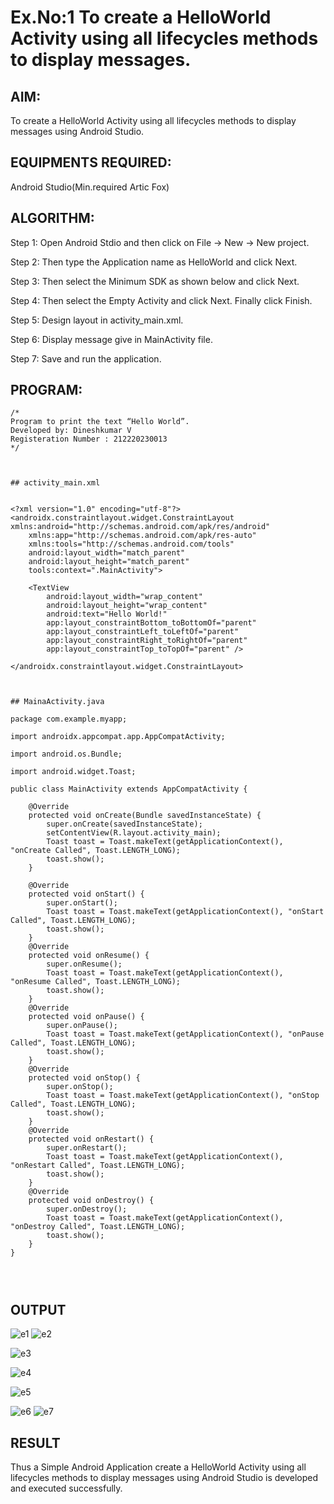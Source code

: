 # Ex.No:1 To create a HelloWorld Activity using all lifecycles methods to display messages.


## AIM:

To create a HelloWorld Activity using all lifecycles methods to display messages using Android Studio.

## EQUIPMENTS REQUIRED:

Android Studio(Min.required Artic Fox)

## ALGORITHM:

Step 1: Open Android Stdio and then click on File -> New -> New project.

Step 2: Then type the Application name as HelloWorld and click Next. 

Step 3: Then select the Minimum SDK as shown below and click Next.

Step 4: Then select the Empty Activity and click Next. Finally click Finish.

Step 5: Design layout in activity_main.xml.

Step 6: Display message give in MainActivity file.

Step 7: Save and run the application.

## PROGRAM:
```
/*
Program to print the text “Hello World”.
Developed by: Dineshkumar V
Registeration Number : 212220230013
*/



## activity_main.xml


<?xml version="1.0" encoding="utf-8"?>
<androidx.constraintlayout.widget.ConstraintLayout xmlns:android="http://schemas.android.com/apk/res/android"
    xmlns:app="http://schemas.android.com/apk/res-auto"
    xmlns:tools="http://schemas.android.com/tools"
    android:layout_width="match_parent"
    android:layout_height="match_parent"
    tools:context=".MainActivity">

    <TextView
        android:layout_width="wrap_content"
        android:layout_height="wrap_content"
        android:text="Hello World!"
        app:layout_constraintBottom_toBottomOf="parent"
        app:layout_constraintLeft_toLeftOf="parent"
        app:layout_constraintRight_toRightOf="parent"
        app:layout_constraintTop_toTopOf="parent" />

</androidx.constraintlayout.widget.ConstraintLayout>



## MainaActivity.java

package com.example.myapp;

import androidx.appcompat.app.AppCompatActivity;

import android.os.Bundle;

import android.widget.Toast;

public class MainActivity extends AppCompatActivity {

    @Override
    protected void onCreate(Bundle savedInstanceState) {
        super.onCreate(savedInstanceState);
        setContentView(R.layout.activity_main);
        Toast toast = Toast.makeText(getApplicationContext(), "onCreate Called", Toast.LENGTH_LONG);
        toast.show();
    }

    @Override
    protected void onStart() {
        super.onStart();
        Toast toast = Toast.makeText(getApplicationContext(), "onStart Called", Toast.LENGTH_LONG);
        toast.show();
    }
    @Override
    protected void onResume() {
        super.onResume();
        Toast toast = Toast.makeText(getApplicationContext(), "onResume Called", Toast.LENGTH_LONG);
        toast.show();
    }
    @Override
    protected void onPause() {
        super.onPause();
        Toast toast = Toast.makeText(getApplicationContext(), "onPause Called", Toast.LENGTH_LONG);
        toast.show();
    }
    @Override
    protected void onStop() {
        super.onStop();
        Toast toast = Toast.makeText(getApplicationContext(), "onStop Called", Toast.LENGTH_LONG);
        toast.show();
    }
    @Override
    protected void onRestart() {
        super.onRestart();
        Toast toast = Toast.makeText(getApplicationContext(), "onRestart Called", Toast.LENGTH_LONG);
        toast.show();
    }
    @Override
    protected void onDestroy() {
        super.onDestroy();
        Toast toast = Toast.makeText(getApplicationContext(), "onDestroy Called", Toast.LENGTH_LONG);
        toast.show();
    }
}




```


## OUTPUT


![e1](https://user-images.githubusercontent.com/75235789/165314366-5ee360f5-3c63-40f3-82e8-39cf8f2e6aee.jpg)
![e2](https://user-images.githubusercontent.com/75235789/165314361-4f9ff664-e72f-4ea2-b8ee-cad69e35c6ab.jpg)

![e3](https://user-images.githubusercontent.com/75235789/165314357-82b98ae8-5552-4cf2-a772-f1a89cf357ac.jpg)

![e4](https://user-images.githubusercontent.com/75235789/165314351-0e061938-05ca-49bd-a169-2443a28d9c44.jpg)

![e5](https://user-images.githubusercontent.com/75235789/165314338-c81e2e2d-91e7-4dd9-a104-5515713dee92.jpg)

![e6](https://user-images.githubusercontent.com/75235789/165314377-8aa0afb1-e24a-4020-a237-7a9b12d7e94a.jpg)
![e7](https://user-images.githubusercontent.com/75235789/165314370-fb3f1513-0fd9-4a35-aa6e-edd0684f765c.jpg)


## RESULT
Thus a Simple Android Application create a HelloWorld Activity using all lifecycles methods to display messages using Android Studio is developed and executed successfully.

